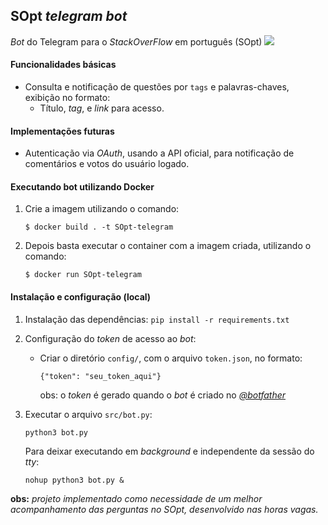 
## SOpt *telegram bot*
*Bot* do Telegram para o *StackOverFlow* em português (SOpt) ![](https://travis-ci.org/edsoncelio/SOpt-telegram-bot.svg?branch=master) 

#### Funcionalidades básicas
* Consulta  e notificação de questões por `tags` e palavras-chaves, exibição no formato:
	* Título, *tag*, e *link* para acesso.

#### Implementações futuras
* Autenticação via *OAuth*, usando a API oficial, para notificação de comentários e votos do usuário logado.

#### Executando bot utilizando Docker
1. Crie a imagem utilizando o comando:
    ```shell
    $ docker build . -t SOpt-telegram
    ```
2. Depois basta executar o container com a imagem criada, utilizando o comando:
    ```shell
    $ docker run SOpt-telegram
    ```

#### Instalação e configuração (local)
1. Instalação das dependências:
`pip install -r requirements.txt`

2. Configuração do *token* de acesso ao *bot*:
	* Criar o diretório `config/`, com o arquivo `token.json`, no formato:
	
	    `{"token": "seu_token_aqui"}`
    
         obs: o *token* é gerado quando o *bot* é criado no [*@botfather*](https://telegram.me/BotFather)
3.  Executar o arquivo `src/bot.py`:
                
     `python3 bot.py`
     
     Para deixar executando em *background* e independente da sessão do *tty*:

     `nohup python3 bot.py &`

**obs:** *projeto implementado como necessidade de um melhor acompanhamento das perguntas no SOpt, desenvolvido nas horas vagas.*
